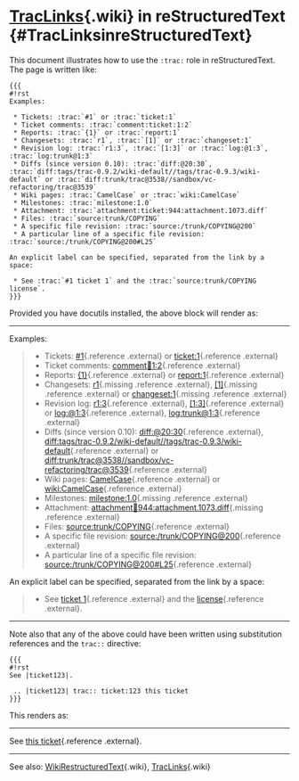 [TracLinks](https://docs.pagure.org/sssd-test2/TracLinks.html){.wiki} in reStructuredText {#TracLinksinreStructuredText}
=========================================================================================

This document illustrates how to use the `:trac:` role in
reStructuredText. The page is written like:

``` {.wiki}
{{{
#!rst 
Examples:

 * Tickets: :trac:`#1` or :trac:`ticket:1`
 * Ticket comments: :trac:`comment:ticket:1:2`
 * Reports: :trac:`{1}` or :trac:`report:1`
 * Changesets: :trac:`r1`, :trac:`[1]` or :trac:`changeset:1`
 * Revision log: :trac:`r1:3`, :trac:`[1:3]` or :trac:`log:@1:3`, :trac:`log:trunk@1:3`
 * Diffs (since version 0.10): :trac:`diff:@20:30`, :trac:`diff:tags/trac-0.9.2/wiki-default//tags/trac-0.9.3/wiki-default` or :trac:`diff:trunk/trac@3538//sandbox/vc-refactoring/trac@3539`
 * Wiki pages: :trac:`CamelCase` or :trac:`wiki:CamelCase`
 * Milestones: :trac:`milestone:1.0`
 * Attachment: :trac:`attachment:ticket:944:attachment.1073.diff`
 * Files: :trac:`source:trunk/COPYING`
 * A specific file revision: :trac:`source:/trunk/COPYING@200`
 * A particular line of a specific file revision: :trac:`source:/trunk/COPYING@200#L25`

An explicit label can be specified, separated from the link by a space:

 * See :trac:`#1 ticket 1` and the :trac:`source:trunk/COPYING license`.
}}}
```

Provided you have docutils installed, the above block will render as:

------------------------------------------------------------------------

<div class="document">

Examples:

> -   Tickets: [\#1](https://fedorahosted.org/sssd/ticket/1){.reference
>     .external} or
>     [ticket:1](https://fedorahosted.org/sssd/ticket/1){.reference
>     .external}
> -   Ticket comments:
>     [comment:ticket:1:2](https://fedorahosted.org/sssd/ticket/1#comment:2){.reference
>     .external}
> -   Reports: [{1}](https://fedorahosted.org/sssd/report/1){.reference
>     .external} or
>     [report:1](https://fedorahosted.org/sssd/report/1){.reference
>     .external}
> -   Changesets: [r1](){.missing .reference .external},
>     [\[1\]](){.missing .reference .external} or
>     [changeset:1](){.missing .reference .external}
> -   Revision log:
>     [r1:3](https://fedorahosted.org/sssd/log/?revs=1-3){.reference
>     .external},
>     [\[1:3\]](https://fedorahosted.org/sssd/log/?revs=1-3){.reference
>     .external} or
>     [log:@1:3](https://fedorahosted.org/sssd/log/?revs=1-3){.reference
>     .external},
>     [log:trunk@1:3](https://fedorahosted.org/sssd/log/trunk?revs=1-3){.reference
>     .external}
> -   Diffs (since version 0.10):
>     [diff:@20:30](https://fedorahosted.org/sssd/changeset?new=30&old=20){.reference
>     .external},
>     [diff:tags/trac-0.9.2/wiki-default//tags/trac-0.9.3/wiki-default](https://fedorahosted.org/sssd/changeset?new_path=tags%2Ftrac-0.9.3%2Fwiki-default&old_path=tags%2Ftrac-0.9.2%2Fwiki-default){.reference
>     .external} or
>     [diff:trunk/trac@3538//sandbox/vc-refactoring/trac@3539](https://fedorahosted.org/sssd/changeset?new=3539&new_path=sandbox%2Fvc-refactoring%2Ftrac&old=3538&old_path=trunk%2Ftrac){.reference
>     .external}
> -   Wiki pages:
>     [CamelCase](https://docs.pagure.org/sssd-test2/CamelCase.html){.reference
>     .external} or
>     [wiki:CamelCase](https://docs.pagure.org/sssd-test2/CamelCase.html){.reference
>     .external}
> -   Milestones:
>     [milestone:1.0](https://fedorahosted.org/sssd/milestone/1.0){.missing
>     .reference .external}
> -   Attachment:
>     [attachment:ticket:944:attachment.1073.diff](){.missing .reference
>     .external}
> -   Files:
>     [source:trunk/COPYING](https://fedorahosted.org/sssd/browser/trunk/COPYING){.reference
>     .external}
> -   A specific file revision:
>     [source:/trunk/COPYING@200](https://fedorahosted.org/sssd/browser/trunk/COPYING?rev=200){.reference
>     .external}
> -   A particular line of a specific file revision:
>     [source:/trunk/COPYING@200\#L25](https://fedorahosted.org/sssd/browser/trunk/COPYING?rev=200#L25){.reference
>     .external}

An explicit label can be specified, separated from the link by a space:

> -   See [ticket 1](https://fedorahosted.org/sssd/ticket/1){.reference
>     .external} and the
>     [license](https://fedorahosted.org/sssd/browser/trunk/COPYING){.reference
>     .external}.

</div>

------------------------------------------------------------------------

Note also that any of the above could have been written using
substitution references and the `trac::` directive:

``` {.wiki}
{{{
#!rst
See |ticket123|.

 .. |ticket123| trac:: ticket:123 this ticket
}}}
```

This renders as:

------------------------------------------------------------------------

<div class="document">

See [this ticket](https://fedorahosted.org/sssd/ticket/123){.reference
.external}.

</div>

------------------------------------------------------------------------

See also:
[WikiRestructuredText](https://docs.pagure.org/sssd-test2/WikiRestructuredText.html){.wiki},
[TracLinks](https://docs.pagure.org/sssd-test2/TracLinks.html){.wiki}
